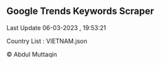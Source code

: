 

## Google Trends Keywords Scraper 
 
Last Update 06-03-2023 , 19:53:21

Country List :
VIETNAM.json



© Abdul Muttaqin 
